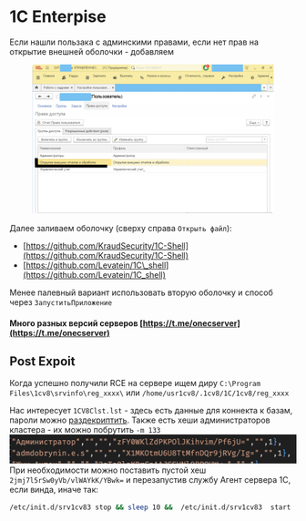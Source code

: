 # 1С Enterpise

Если нашли пользака с админскими правами, если нет прав на открытие внешней оболочки - добавляем&#x20;

<figure><img src="../../.gitbook/assets/image (1) (1).png" alt=""><figcaption></figcaption></figure>

Далее заливаем оболочку (сверху справа `Открыть файл`):

* [https://github.com/KraudSecurity/1C-Shell](https://github.com/KraudSecurity/1C-Shell)
* [https://github.com/Levatein/1C\_shell](https://github.com/Levatein/1C_shell)

Менее палевный вариант использовать  вторую оболочку и способ через `ЗапуститьПриложение`



#### Много разных версий серверов [https://t.me/onecserver](https://t.me/onecserver)

## Post Expoit

Когда успешно получили RCE на сервере ищем диру `C:\Program Files\1cv8\srvinfo\reg_xxxx\`  или `/home/usr1cv8/.1cv8/1C/1cv8/reg_xxxx`&#x20;

Нас интересует `1CV8Clst.lst` - здесь есть данные для коннекта  к базам, пароли можно [раздекриптить](https://gchq.github.io/CyberChef/#recipe=From_Base64\('A-Za-z0-9%2B/%3D',true,false\)AES_Decrypt\(%7B'option':'Hex','string':'7D5A39D625A10A476FAD6AB519C4E092'%7D,%7B'option':'Hex','string':'6D4A7FD2C4A791B48E4296A6B3CF765D'%7D,'CBC','Raw','Raw',%7B'option':'Hex','string':''%7D,%7B'option':'Hex','string':''%7D\)\&input=TlMvUnlSOW1rU0daUUw1SElhUUdod2VoaHNKUkZrZ0Y5SDlWbjVXRW04VT0). Также есть хеши администраторов кластера - их можно побрутить `-m 133`![](<../../.gitbook/assets/image (27).png>) При необходимости можно поставить пустой хеш `2jmj7l5rSw0yVb/vlWAYkK/YBwk=` и перезапустив службу Агент сервера 1С, если винда, иначе так:

```bash
/etc/init.d/srv1cv83 stop && sleep 10 &&  /etc/init.d/srv1cv83  start
```
